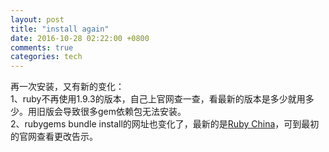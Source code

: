 ```yaml
---
layout: post
title: "install again"
date: 2016-10-28 02:22:00 +0800
comments: true
categories: tech
---
```

再一次安装，又有新的变化：  
1、ruby不再使用1.9.3的版本，自己上官网查一查，看最新的版本是多少就用多少。用旧版会导致很多gem依赖包无法安装。  
2、rubygems bundle install的网址也变化了，最新的是[Ruby China](https://gems.ruby-china.org)，可到最初的官网查看更改告示。
